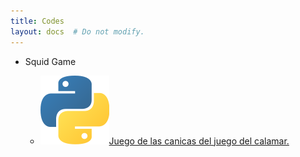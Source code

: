 ```yaml
---
title: Codes
layout: docs  # Do not modify.
---
```


<nav class="section-nav">
  <ul>
    <li>Squid Game</li>
    <ul>
      <li><span class="inline-svg"> <img src="Python-logo.svg"/><a href="https://irvinggomez.com/miscellanea/canicas_juego.py">Juego de las canicas del juego del calamar.</a></li>
    </ul>
  </ul>
</nav>
